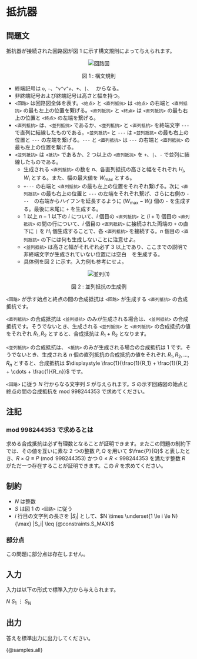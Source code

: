 # 抵抗器

## 問題文

抵抗器が接続された回路図が図 1 に示す構文規則によって与えられます。

<div align="center">

![回路図](https://hackmd.io/_uploads/SJCL7xo5ke.png)

図 1 : 構文規則

</div>

- 終端記号は `o`, `-`、`^v^v^v`、`+`、`|`、` ` からなる。
- 非終端記号および終端記号は高さと幅を持つ。
- `<回路>` は回路図全体を表す。`<始点>` と `<直列抵抗>` は `<始点>` の右端と `<直列抵抗>` の最も左上の位置を繋げる。`<直列抵抗>` と `<終点>` は `<直列抵抗>` の最も右上の位置と `<終点>` の左端を繋げる。
- `<直列抵抗>` は、`<並列抵抗>` であるか、`<並列抵抗>` と `<直列抵抗>` を終端文字 `---` で直列に結線したものである。`<並列抵抗>` と `---` は `<並列抵抗>` の最も右上の位置と `---` の左端を繋げる。`---` と `<直列抵抗>` は `---` の右端と `<直列抵抗>` の最も左上の位置を繋げる。
- `<並列抵抗>` は `<抵抗>` であるか、$2$ つ以上の `<直列抵抗>` を `+`、`|`、`-` で並列に結線したものである。
   - 生成される `<直列抵抗>` の数を $n$、各直列抵抗の高さと幅をそれぞれ $H_i, W_i$ とする。また、幅の最大値を $W_\mathrm{max}$ とする。
   - `+---` の右端と `<直列抵抗>` の最も左上の位置をそれぞれ繋げる。次に `<直列抵抗>` の最も右上の位置と `---` の左端をそれぞれ繋げ、さらに右側の `---`　の右端からハイフンを延長するように $(W_\mathrm{max} - W_i)$ 個の `-` を生成する。最後に末尾に `+` を生成する。
   - $1$ 以上 $n - 1$ 以下の $i$ について、$i$ 個目の `<直列抵抗>` と $(i + 1)$ 個目の `<直列抵抗>` の間の行について、$i$ 個目の `<直列抵抗>` に接続された両端の `+` の直下に `|` を $H_i$ 個生成することで、各 `<直列抵抗>` を接続する。$n$ 個目の `<直列抵抗>` の下には何も生成しないことに注意せよ。
   - `<並列抵抗>` は高さと幅がそれぞれ必ず $3$ 以上であり、ここまでの説明で非終端文字が生成されていない位置には空白 ` ` を生成する。
   - 具体例を図 2 に示す。入力例も参考にせよ。

<div align="center">

![並列(1)](https://hackmd.io/_uploads/B1AUmeoqyl.png)

図 2 : 並列抵抗の生成例

</div>

`<回路>` が示す始点と終点の間の合成抵抗は `<回路>` が生成する `<直列抵抗>` の合成抵抗です。

`<直列抵抗>` の合成抵抗は `<並列抵抗>` のみが生成される場合は、`<並列抵抗>` の合成抵抗です。そうでないとき、生成される `<並列抵抗>` と `<直列抵抗>` の合成抵抗の値をそれぞれ $R_1, R_2$ とすると、合成抵抗は $R_1 + R_2$ となります。

`<並列抵抗>` の合成抵抗は、 `<抵抗>` のみが生成される場合の合成抵抗は $1$ です。そうでないとき、生成される $n$ 個の直列抵抗の合成抵抗の値をそれぞれ $R_1, R_2, \dots, R_n$ とすると、合成抵抗は $\displaystyle \frac{1}{\frac{1}{R_1} + \frac{1}{R_2} + \cdots + \frac{1}{R_n}}$ です。


`<回路>` に従う $N$ 行からなる文字列 $S$ が与えられます。$S$ の示す回路図の始点と終点の間の合成抵抗を $\mathrm{mod}\ 998244353$ で求めてください。

## 注記

### $\mathrm{mod}\ 998244353$ で求めるとは

求める合成抵抗は必ず有理数となることが証明できます。またこの問題の制約下では、その値を互いに素な $2$ つの整数 $P, Q$ を用いて $\frac{P}{Q}$ と表したとき、$R \times Q \equiv P \pmod{998244353}$ かつ $0 \leq R < 998244353$ を満たす整数 $R$ がただ一つ存在することが証明できます。この $R$ を求めてください。


## 制約

- $N$ は整数
- $S$ は図 1 の `<回路>` に従う
- $i$ 行目の文字列の長さを $|S_i|$ として、$N \times \underset{1 \le i \le N}{\max} |S_i| \leq {@constraints.S_MAX}$

### 部分点

この問題に部分点は存在しません。

## 入力

入力は以下の形式で標準入力から与えられます。

<div class="code-math">

$N$
$S_1$
$\vdots$
$S_N$
    
</div>

## 出力

答えを標準出力に出力してください。

{@samples.all}
